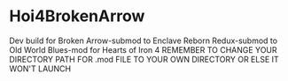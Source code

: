 # Hoi4BrokenArrow
Dev build for Broken Arrow-submod to Enclave Reborn Redux-submod to Old World Blues-mod for Hearts of Iron 4
REMEMBER TO CHANGE YOUR DIRECTORY PATH FOR .mod FILE TO YOUR OWN DIRECTORY OR ELSE IT WON'T LAUNCH
